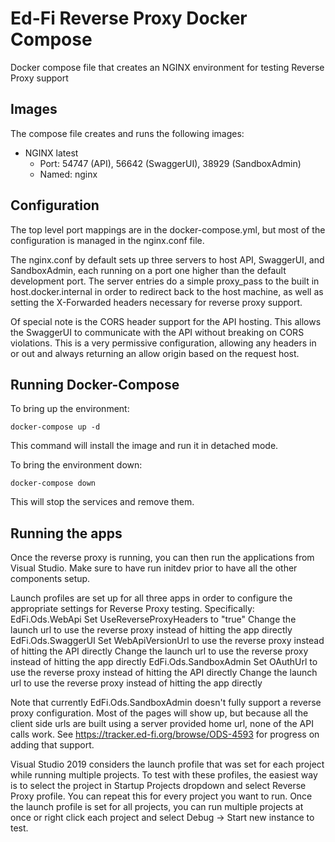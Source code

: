 # Ed-Fi Reverse Proxy Docker Compose
Docker compose file that creates an NGINX environment for testing Reverse Proxy support

## Images

The compose file creates and runs the following images:
* NGINX latest
  * Port: 54747 (API), 56642 (SwaggerUI), 38929 (SandboxAdmin)
  * Named: nginx

## Configuration
The top level port mappings are in the docker-compose.yml, but most of the configuration is managed in the nginx.conf file.

The nginx.conf by default sets up three servers to host API, SwaggerUI, and SandboxAdmin, each running on a port one higher than the default development port.  The server entries do a simple proxy_pass to the built in host.docker.internal in order to redirect back to the host machine, as well as setting the X-Forwarded headers necessary for reverse proxy support.

Of special note is the CORS header support for the API hosting.  This allows the SwaggerUI to communicate with the API without breaking on CORS violations.  This is a very permissive configuration, allowing any headers in or out and always returning an allow origin based on the request host.

## Running Docker-Compose
To bring up the environment:

`docker-compose up -d`

This command will install the image and run it in detached mode.

To bring the environment down:

`docker-compose down`

This will stop the services and remove them.

## Running the apps
Once the reverse proxy is running, you can then run the applications from Visual Studio.  Make sure to have run initdev prior to have all the other components setup.

Launch profiles are set up for all three apps in order to configure the appropriate settings for Reverse Proxy testing.  Specifically:
EdFi.Ods.WebApi
  Set UseReverseProxyHeaders to "true"
  Change the launch url to use the reverse proxy instead of hitting the app directly
EdFi.Ods.SwaggerUI
  Set WebApiVersionUrl to use the reverse proxy instead of hitting the API directly
  Change the launch url to use the reverse proxy instead of hitting the app directly
EdFi.Ods.SandboxAdmin
  Set OAuthUrl to use the reverse proxy instead of hitting the API directly
  Change the launch url to use the reverse proxy instead of hitting the app directly

Note that currently EdFi.Ods.SandboxAdmin doesn't fully support a reverse proxy configuration.  Most of the pages will show up, but because all the client side urls are built using a server provided home url, none of the API calls work. See https://tracker.ed-fi.org/browse/ODS-4593 for progress on adding that support.

Visual Studio 2019 considers the launch profile that was set for each project while running multiple projects.  To test with these profiles, the easiest way is to select the project in Startup Projects dropdown and select Reverse Proxy profile.  You can repeat this for every project you want to run. Once the launch profile is set for all projects, you can run multiple projects at once or right click each project and select Debug -> Start new instance to test.